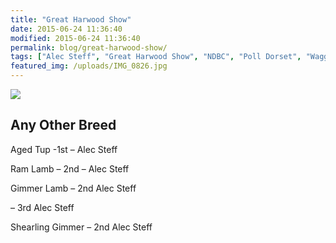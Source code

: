 ```yaml
---
title: "Great Harwood Show"
date: 2015-06-24 11:36:40
modified: 2015-06-24 11:36:40
permalink: blog/great-harwood-show/
tags: ["Alec Steff", "Great Harwood Show", "NDBC", "Poll Dorset", "Waggoners"]
featured_img: /uploads/IMG_0826.jpg
---
```


![](/uploads/IMG_0826.jpg)

## Any Other Breed

Aged Tup -1st – Alec Steff

Ram Lamb – 2nd – Alec Steff

Gimmer Lamb – 2nd Alec Steff

– 3rd Alec Steff

Shearling Gimmer – 2nd Alec Steff

